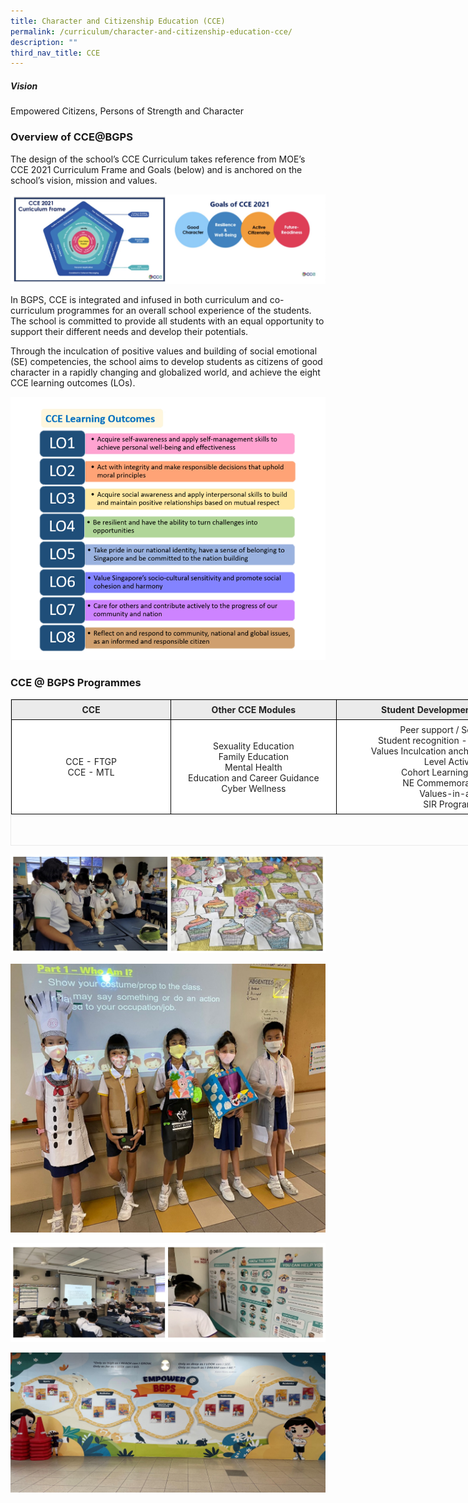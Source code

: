 ```yaml
---
title: Character and Citizenship Education (CCE)
permalink: /curriculum/character-and-citizenship-education-cce/
description: ""
third_nav_title: CCE
---
```


##### Vision
Empowered Citizens, Persons of Strength and Character   

### Overview of CCE@BGPS

The design of the school’s CCE Curriculum takes reference from MOE’s CCE 2021 Curriculum Frame and Goals (below) and is anchored on the school’s vision, mission and values.

![Overview of CCE@BGPS](/images/Overview%20of%20CCE@BGPS.jpg)

In BGPS, CCE is integrated and infused in both curriculum and co-curriculum programmes for an overall school experience of the students. The school is committed to provide all students with an equal opportunity to support their different needs and develop their potentials.

Through the inculcation of positive values and building of social emotional (SE) competencies, the school aims to develop students as citizens of good character in a rapidly changing and globalized world, and achieve the eight CCE learning outcomes (LOs).

![CCE Learning Outcomes](/images/Learning%20Outcomes.png)

### CCE @ BGPS Programmes
  

<table class="iveo_table ive_eobj_center ives_tab_1" style="margin: auto; outline: 0px; padding: 0px; clear: both; border: 1px solid rgb(234, 234, 234); border-collapse: collapse; width: 903px; height: 235px;"><tbody style="margin: 0px; outline: 0px; padding: 0px;"><tr style="margin: 0px; outline: 0px; padding: 0px; background-color: rgb(235, 235, 235);"><td style="margin: 0px; outline: 0px; padding: 7px; text-align: center; background-color: transparent; color: rgb(34, 34, 34); border: 1px solid rgb(0, 0, 0); width: 255px;"><b style="margin: 0px; outline: 0px; padding: 0px;">CCE</b></td><td style="margin: 0px; outline: 0px; padding: 7px; text-align: center; background-color: transparent; color: rgb(34, 34, 34); border: 1px solid rgb(0, 0, 0); width: 263px;"><b style="margin: 0px; outline: 0px; padding: 0px;">Other CCE Modules</b></td><td style="margin: 0px; outline: 0px; padding: 7px; text-align: center; background-color: transparent; color: rgb(34, 34, 34); border: 1px solid rgb(0, 0, 0); width: 384px;"><b style="margin: 0px; outline: 0px; padding: 0px;">Student Development experiences</b></td></tr><tr style="margin: 0px; outline: 0px; padding: 0px; background-color: rgb(255, 255, 255);"><td style="margin: 0px; outline: 0px; padding: 7px; text-align: center; background-color: transparent; color: rgb(34, 34, 34); border: 1px solid rgb(0, 0, 0); width: 60px;">CCE - FTGP<br style="margin: 0px; outline: 0px; padding: 0px;">CCE - MTL</td><td style="margin: 0px; outline: 0px; padding: 7px; text-align: center; background-color: transparent; color: rgb(34, 34, 34); border: 1px solid rgb(0, 0, 0); width: 60px;">Sexuality Education<br style="margin: 0px; outline: 0px; padding: 0px;">Family Education<br style="margin: 0px; outline: 0px; padding: 0px;">Mental Health<br style="margin: 0px; outline: 0px; padding: 0px;">Education and Career Guidance<br style="margin: 0px; outline: 0px; padding: 0px;">Cyber Wellness</td><td style="margin: 0px; outline: 0px; padding: 7px; text-align: center; background-color: transparent; color: rgb(34, 34, 34); border: 1px solid rgb(0, 0, 0); width: 60px;">Peer support / Social Skills<br style="margin: 0px; outline: 0px; padding: 0px;">Student recognition - Awards / ECHA<br style="margin: 0px; outline: 0px; padding: 0px;">Values Inculcation anchored on 7 Habits&nbsp;<br style="margin: 0px; outline: 0px; padding: 0px;">Level Activities<br style="margin: 0px; outline: 0px; padding: 0px;">Cohort Learning Journeys<br style="margin: 0px; outline: 0px; padding: 0px;">NE Commemorative Days<br style="margin: 0px; outline: 0px; padding: 0px;">Values-in-action<br style="margin: 0px; outline: 0px; padding: 0px;">SIR Programme</td></tr></tbody></table>

![CCE @ BGPS Programmes](/images/CCE%20@%20BGPS%20Programmes_1.jpg)

![CCE @ BGPS Programmes](/images/CCE%20@%20BGPS%20Programmes_1.png)

![CCE @ BGPS Programmes](/images/CCE%20@%20BGPS%20Programmes_3.jpg)

![CCE @ BGPS Programmes](/images/CCE%20@%20BGPS%20Programmes_4.png)